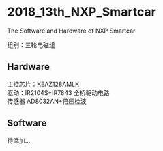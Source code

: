 # 2018_13th_NXP_Smartcar
The Software and Hardware of NXP Smartcar    

组别：三轮电磁组    

## Hardware  
主控芯片：KEAZ128AMLK    
驱动：IR2104S+IR7843 全桥驱动电路  
传感器 AD8032AN+倍压检波  

## Software  

待添加...
